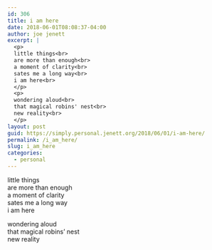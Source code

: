 ```yaml
---
id: 306
title: i am here
date: 2018-06-01T08:08:37-04:00
author: joe jenett
excerpt: |
  <p>
  little things<br>
  are more than enough<br>
  a moment of clarity<br>
  sates me a long way<br>
  i am here<br>
  </p>
  <p>
  wondering aloud<br>
  that magical robins' nest<br>
  new reality<br>
  </p>
layout: post
guid: https://simply.personal.jenett.org/2018/06/01/i-am-here/
permalink: /i_am_here/
slug: i_am_here
categories:
  - personal
---
```

little things  
are more than enough  
a moment of clarity  
sates me a long way  
i am here 

wondering aloud  
that magical robins’ nest  
new reality